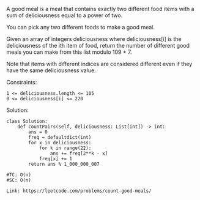 A good meal is a meal that contains exactly two different food items with a sum of deliciousness equal to a power of two.

You can pick any two different foods to make a good meal.

Given an array of integers deliciousness where deliciousness[i] is the deliciousness of the i​​​​​​th​​​​​​​​ item of food, return the number of different good meals you can make from this list modulo 109 + 7.

Note that items with different indices are considered different even if they have the same deliciousness value.

Constraints:
```
1 <= deliciousness.length <= 105
0 <= deliciousness[i] <= 220
```

Solution:
```
class Solution:
    def countPairs(self, deliciousness: List[int]) -> int:
        ans = 0
        freq = defaultdict(int)
        for x in deliciousness:
            for k in range(22):
                ans += freq[2**k - x]
            freq[x] += 1
        return ans % 1_000_000_007

#TC: O(n)
#SC: O(n)
```
```
Link: https://leetcode.com/problems/count-good-meals/
```
